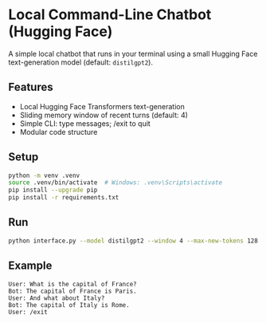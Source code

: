 # Local Command-Line Chatbot (Hugging Face)

A simple local chatbot that runs in your terminal using a small Hugging Face text-generation model (default: `distilgpt2`).

## Features
- Local Hugging Face Transformers text-generation
- Sliding memory window of recent turns (default: 4)
- Simple CLI: type messages; /exit to quit
- Modular code structure

## Setup
```bash
python -m venv .venv
source .venv/bin/activate  # Windows: .venv\Scripts\activate
pip install --upgrade pip
pip install -r requirements.txt
```

## Run
```bash
python interface.py --model distilgpt2 --window 4 --max-new-tokens 128 --temperature 0.7
```

## Example
```
User: What is the capital of France?
Bot: The capital of France is Paris.
User: And what about Italy?
Bot: The capital of Italy is Rome.
User: /exit
```
